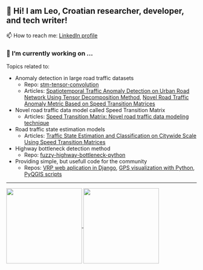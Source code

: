 ## 👋 Hi! I am Leo, Croatian researcher, developer, and tech writer!  
📫 How to reach me: [LinkedIn profile](https://www.linkedin.com/in/leo-tisljaric-28a56b123/) 

<!--
- 🔭 I’m currently working on ...
- 🌱 I’m currently learning ...
- 👯 I’m looking to collaborate on ...
- 🤔 I’m looking for help with ...
- 💬 Ask me about ...
- 📫 How to reach me: ...
- 😄 Pronouns: ...
- ⚡ Fun fact: ...
-->
### 🤔 I’m currently working on ...
Topics related to:
- Anomaly detection in large road traffic datasets 
  - Repo: [stm-tensor-convolution](https://github.com/tisljaricleo/stm-tensor-convolution)
  - Articles: [Spatiotemporal Traffic Anomaly Detection on Urban Road Network Using Tensor Decomposition Method](https://www.researchgate.net/publication/344667216_Spatiotemporal_Traffic_Anomaly_Detection_on_Urban_Road_Network_Using_Tensor_Decomposition_Method), [Novel Road Traffic Anomaly Metric Based on Speed Transition Matrices](https://towardsdatascience.com/novel-road-traffic-anomaly-metric-based-on-speed-transition-matrices-f2faf7d3b38b)
- Novel road traffic data model called Speed Transition Matrix
  - Articles: [Speed Transition Matrix: Novel road traffic data modeling technique](https://medium.com/analytics-vidhya/speed-transition-matrix-novel-road-traffic-data-modeling-technique-d37bd82398d1)
- Road traffic state estimation models
  - Articles: [Traffic State Estimation and Classification on Citywide Scale Using Speed Transition Matrices](https://www.researchgate.net/publication/344138884_Traffic_State_Estimation_and_Classification_on_Citywide_Scale_Using_Speed_Transition_Matrices)
- Highway bottleneck detection method
  - Repo: [fuzzy-highway-bottleneck-python](https://github.com/tisljaricleo/fuzzy-highway-bottleneck-python)
- Providing simple, but usefull code for the community
  - Repos: [VRP web aplication in Django](https://github.com/tisljaricleo/VRPwebapp), [GPS visualization with Python](https://github.com/tisljaricleo/GPS-visualization-Python), [PyQGIS scripts](https://github.com/tisljaricleo/PyQgisScripts)  

***
<!--
[![Anurag's GitHub stats](https://github-readme-stats.vercel.app/api?username=tisljaricleo)](https://github.com/anuraghazra/github-readme-stats) [![Top Langs](https://github-readme-stats.vercel.app/api/top-langs/?username=tisljaricleo)](https://github.com/anuraghazra/github-readme-stats) 
-->
<a href="https://github.com/anuraghazra/github-readme-stats">
  <img height=200 align="center" src="https://github-readme-stats.vercel.app/api?username=tisljaricleo" />
</a>
<a href="https://github.com/anuraghazra/convoychat">
  <img height=200 align="center" src="https://github-readme-stats.vercel.app/api/top-langs?username=tisljaricleo&layout=compact&langs_count=8&card_width=320" />
</a>
